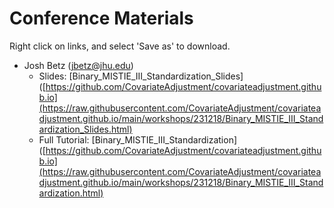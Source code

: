 # Conference Materials

Right click on links, and select 'Save as' to download.

  - Josh Betz (jbetz@jhu.edu)
    - Slides: [Binary_MISTIE_III_Standardization_Slides]([https://github.com/CovariateAdjustment/covariateadjustment.github.io](https://raw.githubusercontent.com/CovariateAdjustment/covariateadjustment.github.io/main/workshops/231218/Binary_MISTIE_III_Standardization_Slides.html)
    - Full Tutorial: [Binary_MISTIE_III_Standardization]([https://github.com/CovariateAdjustment/covariateadjustment.github.io](https://raw.githubusercontent.com/CovariateAdjustment/covariateadjustment.github.io/main/workshops/231218/Binary_MISTIE_III_Standardization.html)
